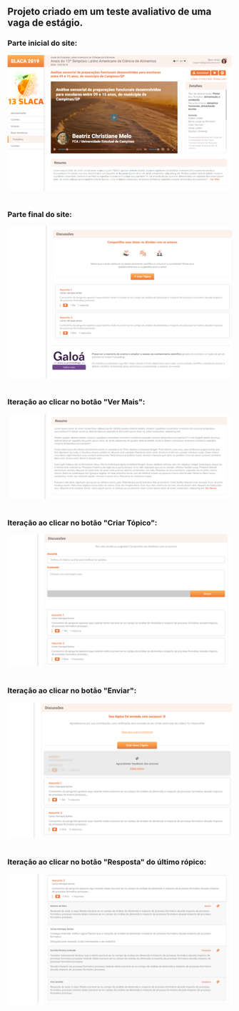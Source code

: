 ## Projeto criado em um teste avaliativo de uma vaga de estágio.

### Parte inicial do site:

<img src="./Prints/Inicio-do-site.PNG" alt="Parte superior do projeto"> <br/><br/>

### Parte final do site:

<img src="./Prints/Parte-inferior.PNG" alt="Parte inferior do projeto"> <br/><br/>

### Iteração ao clicar no botão "Ver Mais":

<img src="./Prints/interacao-1.PNG" alt="Mostra conteudo que estava em oculto na aba 'Resumo'"> <br/><br/>

### Iteração ao clicar no botão "Criar Tópico":

<img src="./Prints/interacao-2.PNG" alt="Abre um espaço com um formulário apra a pessoa enviar um novo tópico."> <br/><br/>

### Iteração ao clicar no botão "Enviar":

<img src="./Prints/interacao-3.PNG" alt="Abre um espaço com um feedback que o formulário foi enviado e está em análise"> <br/><br/>

### Iteração ao clicar no botão "Resposta" do último rópico:

<img src="./Prints/interacao-4.PNG" alt="Abre um espaço com 4 respostas para o último tópico do site."> <br/><br/>
